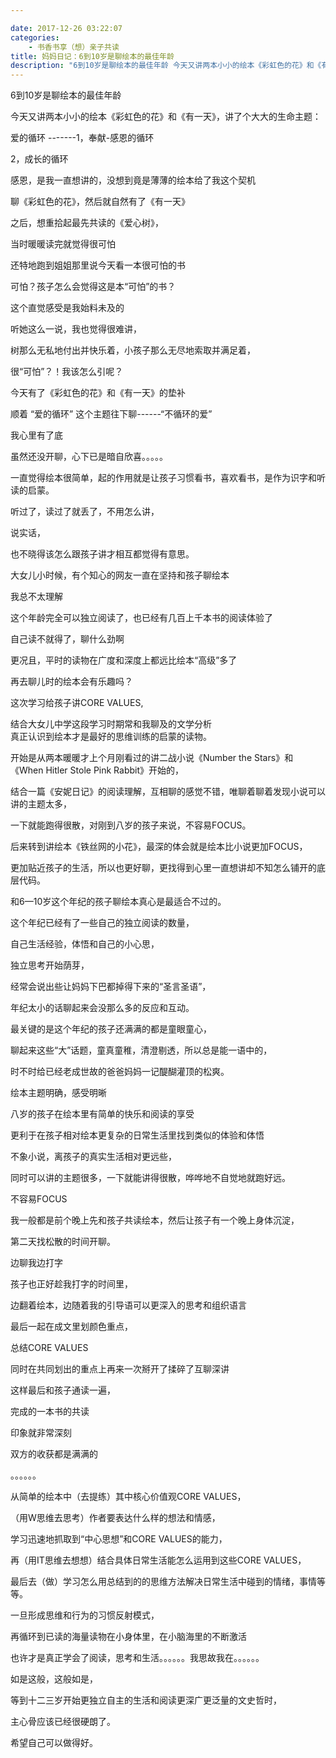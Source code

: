```yaml
---

date: 2017-12-26 03:22:07
categories:
    - 书香书享（想）亲子共读
title: 妈妈日记：6到10岁是聊绘本的最佳年龄
description: "6到10岁是聊绘本的最佳年龄 今天又讲两本小小的绘本《彩虹色的花》和《有一天》，讲了个大大的生命主题： 爱的循环 -------1，奉献-感恩的循环 2，成长的循环 感恩，是我一直想讲的，没想到竟是薄..."
---
```


6到10岁是聊绘本的最佳年龄

今天又讲两本小小的绘本《彩虹色的花》和《有一天》，讲了个大大的生命主题：

  
爱的循环 \-------1，奉献-感恩的循环

2，成长的循环

  
感恩，是我一直想讲的，没想到竟是薄薄的绘本给了我这个契机

聊《彩虹色的花》，然后就自然有了《有一天》

之后，想重拾起最先共读的《爱心树》，

当时暖暖读完就觉得很可怕

还特地跑到姐姐那里说今天看一本很可怕的书

可怕？孩子怎么会觉得这是本“可怕”的书？

这个直觉感受是我始料未及的

听她这么一说，我也觉得很难讲，

树那么无私地付出并快乐着，小孩子那么无尽地索取并满足着，

很“可怕”？！我该怎么引呢？

今天有了《彩虹色的花》和《有一天》的垫补

顺着 “爱的循环” 这个主题往下聊\------“不循环的爱”

我心里有了底

虽然还没开聊，心下已是暗自欣喜。。。。。

一直觉得绘本很简单，起的作用就是让孩子习惯看书，喜欢看书，是作为识字和听读的启蒙。

听过了，读过了就丢了，不用怎么讲，

说实话，

也不晓得该怎么跟孩子讲才相互都觉得有意思。

  
  


大女儿小时候，有个知心的网友一直在坚持和孩子聊绘本

我总不太理解

这个年龄完全可以独立阅读了，也已经有几百上千本书的阅读体验了

自己读不就得了，聊什么劲啊

更况且，平时的读物在广度和深度上都远比绘本“高级”多了

再去聊儿时的绘本会有乐趣吗？

  
这次学习给孩子讲CORE VALUES, 

结合大女儿中学这段学习时期常和我聊及的文学分析  
真正认识到绘本才是最好的思维训练的启蒙的读物。

  
开始是从两本暖暖才上个月刚看过的讲二战小说《Number the Stars》和《When Hitler Stole Pink Rabbit》开始的，

结合一篇《安妮日记》的阅读理解，互相聊的感觉不错，唯聊着聊着发现小说可以讲的主题太多，

一下就能跑得很散，对刚到八岁的孩子来说，不容易FOCUS。

后来转到讲绘本《铁丝网的小花》，最深的体会就是绘本比小说更加FOCUS，

更加贴近孩子的生活，所以也更好聊，更找得到心里一直想讲却不知怎么铺开的底层代码。

和6—10岁这个年纪的孩子聊绘本真心是最适合不过的。

这个年纪已经有了一些自己的独立阅读的数量，

自己生活经验，体悟和自己的小心思，

独立思考开始荫芽，

经常会说出些让妈妈下巴都掉得下来的“圣言圣语”，

年纪太小的话聊起来会没那么多的反应和互动。

最关键的是这个年纪的孩子还满满的都是童眼童心，

聊起来这些“大”话题，童真童稚，清澄剔透，所以总是能一语中的，

时不时给已经老成世故的爸爸妈妈一记醍醐灌顶的松爽。

绘本主题明确，感受明晰

八岁的孩子在绘本里有简单的快乐和阅读的享受

更利于在孩子相对绘本更复杂的日常生活里找到类似的体验和体悟

不象小说，离孩子的真实生活相对更远些，

同时可以讲的主题很多，一下就能讲得很散，哗哗地不自觉地就跑好远。

不容易FOCUS

我一般都是前个晚上先和孩子共读绘本，然后让孩子有一个晚上身体沉淀，

第二天找松散的时间开聊。

边聊我边打字

孩子也正好趁我打字的时间里，

边翻着绘本，边随着我的引导语可以更深入的思考和组织语言

最后一起在成文里划颜色重点，

总结CORE VALUES

同时在共同划出的重点上再来一次掰开了揉碎了互聊深讲

这样最后和孩子通读一遍，

完成的一本书的共读

印象就非常深刻

双方的收获都是满满的

  
。。。。。。

从简单的绘本中（去提练）其中核心价值观CORE VALUES，

  
  


（用W思维去思考）作者要表达什么样的想法和情感，

  
  


学习迅速地抓取到“中心思想”和CORE VALUES的能力，

  
  


再（用IT思维去想想）结合具体日常生活能怎么运用到这些CORE VALUES，

  
  


最后去（做）学习怎么用总结到的的思维方法解决日常生活中碰到的情绪，事情等等。

  
  


一旦形成思维和行为的习惯反射模式，

再循环到已读的海量读物在小身体里，在小脑海里的不断激活

  
  


也许才是真正学会了阅读，思考和生活。。。。。。我思故我在。。。。。。

如是这般，这般如是，

等到十二三岁开始更独立自主的生活和阅读更深广更泛量的文史哲时，

主心骨应该已经很硬朗了。

  
  


希望自己可以做得好。